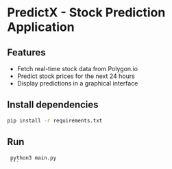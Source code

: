 # PredictX - Stock Prediction Application

## Features
- Fetch real-time stock data from Polygon.io
- Predict stock prices for the next 24 hours
- Display predictions in a graphical interface


## Install dependencies

   ```bash
   pip install -r requirements.txt
   ```

## Run

   ```bash
    python3 main.py
    ```



